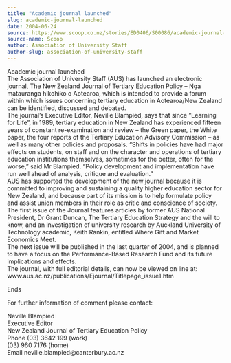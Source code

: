 ```yaml
---
title: "Academic journal launched"
slug: academic-journal-launched
date: 2004-06-24
source: https://www.scoop.co.nz/stories/ED0406/S00086/academic-journal-launched.htm
source-name: Scoop
author: Association of University Staff
author-slug: association-of-university-staff
---
```


<p>Academic journal launched<br>The Association of University
Staff (AUS) has launched an electronic journal, The New
Zealand Journal of Tertiary Education Policy – Nga
matauranga hikohiko o Aotearoa, which is intended to provide
a forum within which issues concerning tertiary education in
Aotearoa/New Zealand can be identified, discussed and
debated.<br>The journal’s Executive Editor, Neville
Blampied, says that since “Learning for Life”, in 1989,
tertiary education in New Zealand has experienced fifteen
years of constant re-examination and review – the Green
paper, the White paper, the four reports of the Tertiary
Education Advisory Commission – as well as many other
policies and proposals. “Shifts in policies have had major
effects on students, on staff and on the character and
operations of tertiary education institutions themselves,
sometimes for the better, often for the worse,” said Mr
Blampied. “Policy development and implementation have run
well ahead of analysis, critique and evaluation.” <br>AUS
has supported the development of the new journal because it
is committed to improving and sustaining a quality higher
education sector for New Zealand, and because part of its
mission is to help formulate policy and assist union members
in their role as critic and conscience of society. <br>The
first issue of the Journal features articles by former AUS
National President, Dr Grant Duncan, The Tertiary Education
Strategy and the will to know, and an investigation of
university research by Auckland University of Technology
academic, Keith Rankin, entitled Where Gift and Market
Economics Meet. <br>The next issue will be published in the
last quarter of 2004, and is planned to have a focus on the
Performance-Based Research Fund and its future implications
and effects. <br>The journal, with full editorial details,
can now be viewed on line at:
<br>www.aus.ac.nz/publications/Ejournal/Titlepage_issue1.htm</p>

<p>Ends</p>

<p>For
further information of comment please contact:</p>

<p>Neville
Blampied<br>Executive Editor<br>New Zealand Journal of
Tertiary Education Policy<br>Phone 	(03) 3642 199
(work)<br>	(03) 960 7176
(home)<br>Email	neville.blampied@canterbury.ac.nz</p>






<!--


